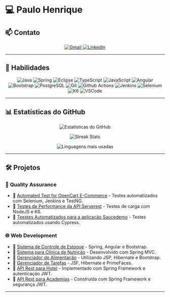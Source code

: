 # 💻 Paulo Henrique  

## 📫 Contato  
<p align="center">
  <a href="mailto:paulohsantos281096@gmail.com">
    <img src="https://img.shields.io/badge/Gmail-333333?style=for-the-badge&logo=gmail&logoColor=red" alt="Gmail">
  </a>
  <a href="https://www.linkedin.com/in/paulo-henrique96/">
    <img src="https://img.shields.io/badge/LinkedIn-0077B5?style=for-the-badge&logo=linkedin&logoColor=white" alt="LinkedIn">
  </a>
</p>

---

## 🚀 Habilidades  
<p align="center">
  <img src="https://img.shields.io/badge/Java-%23ED8B00.svg?style=for-the-badge&logo=openjdk&logoColor=white" alt="Java">
  <img src="https://img.shields.io/badge/Spring-%236DB33F.svg?style=for-the-badge&logo=spring&logoColor=white" alt="Spring">
  <img src="https://img.shields.io/badge/Eclipse-FE7A16.svg?style=for-the-badge&logo=Eclipse&logoColor=white" alt="Eclipse">
  <img src="https://img.shields.io/badge/TypeScript-007ACC?style=for-the-badge&logo=typescript&logoColor=white" alt="TypeScript">
  <img src="https://img.shields.io/badge/JavaScript-F7DF1E?style=for-the-badge&logo=javascript&logoColor=black" alt="JavaScript">
  <img src="https://img.shields.io/badge/Angular-DD0031?style=for-the-badge&logo=angular&logoColor=white" alt="Angular">
  <img src="https://img.shields.io/badge/-Bootstrap-7952B3?style=for-the-badge&logo=bootstrap&logoColor=white" alt="Bootstrap">
  <img src="https://img.shields.io/badge/PostgreSQL-316192?style=for-the-badge&logo=postgresql&logoColor=white" alt="PostgreSQL">
  <img src="https://img.shields.io/badge/Git-E44C30?style=for-the-badge&logo=git&logoColor=white" alt="Git">
  <img src="https://img.shields.io/badge/Github_Actions-2088FF?style=for-the-badge&logo=github-actions&logoColor=white" alt="Github Actions">
  <img src="https://img.shields.io/badge/Jenkins-D24939?style=for-the-badge&logo=jenkins&logoColor=white" alt="Jenkins">
  <img src="https://img.shields.io/badge/Selenium-43B02A?style=for-the-badge&logo=selenium&logoColor=white" alt="Selenium">
  <img src="https://img.shields.io/badge/K6-7D64FF?style=for-the-badge&logo=k6&logoColor=white" alt="K6">
  <img src="https://img.shields.io/badge/VS_Code-007ACC?style=for-the-badge&logo=visual-studio-code&logoColor=white" alt="VSCode">
</p>

---

## 📊 Estatísticas do GitHub  
<p align="center">
  <img src="https://github-readme-stats.vercel.app/api?username=paulohenr96&show_icons=true&theme=radical" alt="Estatísticas do GitHub">
</p>
<p align="center">
  <img src="https://github-readme-streak-stats.herokuapp.com/?user=paulohenr96&theme=radical" alt="Streak Stats">
</p>
<p align="center">
  <img src="https://github-readme-stats.vercel.app/api/top-langs/?username=paulohenr96&layout=compact&theme=radical" alt="Linguagens mais usadas">
</p>

---

## 🛠 Projetos  

### 🧪 **Quality Assurance**  
- 📌 [Automated Test for OpenCart E-Commerce](https://github.com/paulohenr96/opencart) - Testes automatizados com Selenium, Jenkins e TestNG.  
- 📌 [Testes de Performance da API Serverest](https://github.com/paulohenr96/serveresttests) - Testes de carga com NodeJS e K6.
- 📌 [Teestes Automatizados para a aplicação Saucedemo](https://github.com/paulohenr96/saucademoautomation) - Testes automatizados usando Cypress.  


### 🌐 **Web Development**  
- 📌 [Sistema de Controle de Estoque](https://github.com/paulohenr96/inventorymanagement) - Spring, Angular e Bootstrap.  
- 📌 [Sistema para Clínica de Nutrição](https://github.com/paulohenr96/sistemaClinicaNutricao) - Desenvolvido com Spring MVC.  
- 📌 [Gerenciador de Alimentação](https://github.com/paulohenr96/ProjetoAlimentos) - Utilizando JSP, Hibernate e Bootstrap.  
- 📌 [Gerenciador de Tarefas](https://github.com/paulohenr96/gerenciador-tarefas) - JSF, Hibernate e PrimeFaces.  
- 📌 [API Rest para Hotel](https://github.com/paulohenr96/api_reservas_hotel) - Implementado com Spring Framework e autenticação JWT.  
- 📌 [API Rest para Academias](https://github.com/paulohenr96/api-academia) - Construída com Spring Framework e segurança JWT.  

---

